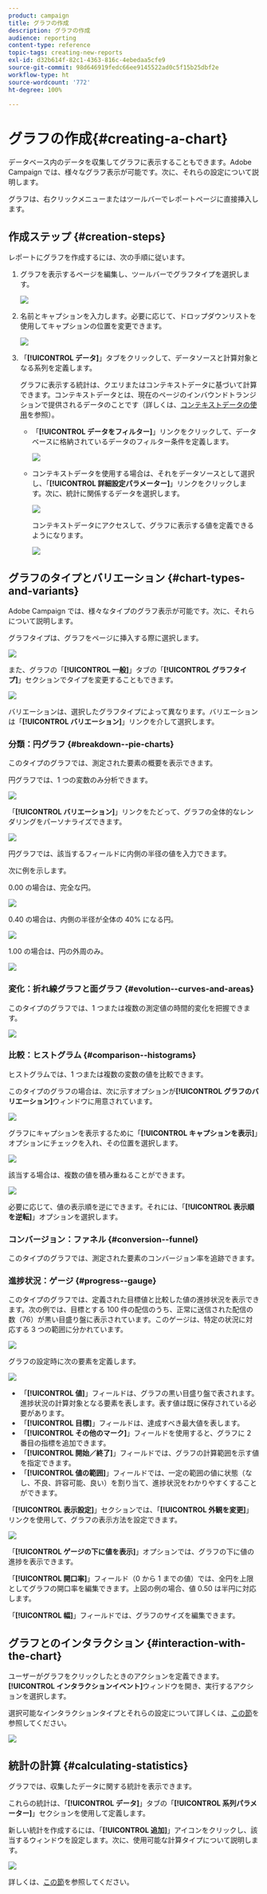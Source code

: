 ```yaml
---
product: campaign
title: グラフの作成
description: グラフの作成
audience: reporting
content-type: reference
topic-tags: creating-new-reports
exl-id: d32b614f-82c1-4363-816c-4ebedaa5cfe9
source-git-commit: 98d646919fedc66ee9145522ad0c5f15b25dbf2e
workflow-type: ht
source-wordcount: '772'
ht-degree: 100%

---
```


# グラフの作成{#creating-a-chart}

データベース内のデータを収集してグラフに表示することもできます。Adobe Campaign では、様々なグラフ表示が可能です。次に、それらの設定について説明します。

グラフは、右クリックメニューまたはツールバーでレポートページに直接挿入します。

## 作成ステップ {#creation-steps}

レポートにグラフを作成するには、次の手順に従います。

1. グラフを表示するページを編集し、ツールバーでグラフタイプを選択します。

   ![](assets/s_advuser_report_page_activity_04.png)

1. 名前とキャプションを入力します。必要に応じて、ドロップダウンリストを使用してキャプションの位置を変更できます。

   ![](assets/s_ncs_advuser_report_wizard_018.png)

1. 「**[!UICONTROL データ]**」タブをクリックして、データソースと計算対象となる系列を定義します。

   グラフに表示する統計は、クエリまたはコンテキストデータに基づいて計算できます。コンテキストデータとは、現在のページのインバウンドトランジションで提供されるデータのことです（詳しくは、[コンテキストデータの使用](../../reporting/using/using-the-context.md#using-context-data)を参照）。

   * 「**[!UICONTROL データをフィルター]**」リンクをクリックして、データベースに格納されているデータのフィルター条件を定義します。

      ![](assets/reporting_graph_add_filter.png)

   * コンテキストデータを使用する場合は、それをデータソースとして選択し、「**[!UICONTROL 詳細設定パラメーター]**」リンクをクリックします。次に、統計に関係するデータを選択します。

      ![](assets/reporting_graph_from_context.png)

      コンテキストデータにアクセスして、グラフに表示する値を定義できるようになります。

      ![](assets/reporting_graph_select-from_context.png)

## グラフのタイプとバリエーション {#chart-types-and-variants}

Adobe Campaign では、様々なタイプのグラフ表示が可能です。次に、それらについて説明します。

グラフタイプは、グラフをページに挿入する際に選択します。

![](assets/s_advuser_report_page_activity_04.png)

また、グラフの「**[!UICONTROL 一般]**」タブの「**[!UICONTROL グラフタイプ]**」セクションでタイプを変更することもできます。

![](assets/reporting_change_graph_type.png)

バリエーションは、選択したグラフタイプによって異なります。バリエーションは「**[!UICONTROL バリエーション]**」リンクを介して選択します。

### 分類：円グラフ {#breakdown--pie-charts}

このタイプのグラフでは、測定された要素の概要を表示できます。

円グラフでは、1 つの変数のみ分析できます。

![](assets/reporting_graph_type_sector_1.png)

「**[!UICONTROL バリエーション]**」リンクをたどって、グラフの全体的なレンダリングをパーソナライズできます。

![](assets/reporting_graph_type_sector_2.png)

円グラフでは、該当するフィールドに内側の半径の値を入力できます。

次に例を示します。

0.00 の場合は、完全な円。

![](assets/s_ncs_advuser_report_sector_exple1.png)

0.40 の場合は、内側の半径が全体の 40% になる円。

![](assets/s_ncs_advuser_report_sector_exple2.png)

1.00 の場合は、円の外周のみ。

![](assets/s_ncs_advuser_report_sector_exple3.png)

### 変化：折れ線グラフと面グラフ {#evolution--curves-and-areas}

このタイプのグラフでは、1 つまたは複数の測定値の時間的変化を把握できます。

![](assets/reporting_graph_type_curve.png)

### 比較：ヒストグラム {#comparison--histograms}

ヒストグラムでは、1 つまたは複数の変数の値を比較できます。

このタイプのグラフの場合は、次に示すオプションが&#x200B;**[!UICONTROL グラフのバリエーション]**&#x200B;ウィンドウに用意されています。

![](assets/reporting_select_graph_var.png)

グラフにキャプションを表示するために「**[!UICONTROL キャプションを表示]**」オプションにチェックを入れ、その位置を選択します。

![](assets/reporting_select_graph_legend.png)

該当する場合は、複数の値を積み重ねることができます。

![](assets/reporting_graph_type_histo.png)

必要に応じて、値の表示順を逆にできます。それには、「**[!UICONTROL 表示順を逆転]**」オプションを選択します。

### コンバージョン：ファネル {#conversion--funnel}

このタイプのグラフでは、測定された要素のコンバージョン率を追跡できます。

### 進捗状況：ゲージ {#progress--gauge}

このタイプのグラフでは、定義された目標値と比較した値の進捗状況を表示できます。次の例では、目標とする 100 件の配信のうち、正常に送信された配信の数（76）が黒い目盛り盤に表示されています。このゲージは、特定の状況に対応する 3 つの範囲に分かれています。

![](assets/reporting_graph_type_gauge.png)

グラフの設定時に次の要素を定義します。

![](assets/reporting_graph_type_gauge1.png)

* 「**[!UICONTROL 値]**」フィールドは、グラフの黒い目盛り盤で表されます。進捗状況の計算対象となる要素を表します。表す値は既に保存されている必要があります。
* 「**[!UICONTROL 目標]**」フィールドは、達成すべき最大値を表します。
* 「**[!UICONTROL その他のマーク]**」フィールドを使用すると、グラフに 2 番目の指標を追加できます。
* 「**[!UICONTROL 開始／終了]**」フィールドでは、グラフの計算範囲を示す値を指定できます。
* 「**[!UICONTROL 値の範囲]**」フィールドでは、一定の範囲の値に状態（なし、不良、許容可能、良い）を割り当て、進捗状況をわかりやすくすることができます。

「**[!UICONTROL 表示設定]**」セクションでは、「**[!UICONTROL 外観を変更]**」リンクを使用して、グラフの表示方法を設定できます。

![](assets/reporting_graph_type_gauge2.png)

「**[!UICONTROL ゲージの下に値を表示]**」オプションでは、グラフの下に値の進捗を表示できます。

「**[!UICONTROL 開口率]**」フィールド（0 から 1 までの値）では、全円を上限としてグラフの開口率を編集できます。上図の例の場合、値 0.50 は半円に対応します。

「**[!UICONTROL 幅]**」フィールドでは、グラフのサイズを編集できます。

## グラフとのインタラクション {#interaction-with-the-chart}

ユーザーがグラフをクリックしたときのアクションを定義できます。**[!UICONTROL インタラクションイベント]**&#x200B;ウィンドウを開き、実行するアクションを選択します。

選択可能なインタラクションタイプとそれらの設定について詳しくは、[この節](../../web/using/static-elements-in-a-web-form.md#inserting-html-content)を参照してください。

![](assets/s_ncs_advuser_report_wizard_017.png)

## 統計の計算 {#calculating-statistics}

グラフでは、収集したデータに関する統計を表示できます。

これらの統計は、「**[!UICONTROL データ]**」タブの「**[!UICONTROL 系列パラメーター]**」セクションを使用して定義します。

新しい統計を作成するには、「**[!UICONTROL 追加]**」アイコンをクリックし、該当するウィンドウを設定します。次に、使用可能な計算タイプについて説明します。

![](assets/reporting_add_statistics.png)

詳しくは、[この節](../../reporting/using/using-the-descriptive-analysis-wizard.md#statistics-calculation)を参照してください。
